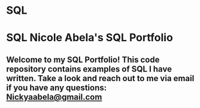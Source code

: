 # SQL
 # SQL Nicole Abela's SQL Portfolio

 ## Welcome to my SQL Portfolio! This code repository contains examples of SQL I have written. Take a look and reach out to me via email if you have any questions: Nickyaabela@gmail.com
